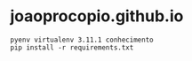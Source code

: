 # joaoprocopio.github.io

```
pyenv virtualenv 3.11.1 conhecimento
pip install -r requirements.txt
```
